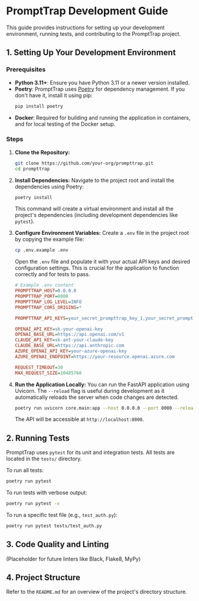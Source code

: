 # PromptTrap Development Guide

This guide provides instructions for setting up your development environment, running tests, and contributing to the PromptTrap project.

## 1. Setting Up Your Development Environment

### Prerequisites

- **Python 3.11+**: Ensure you have Python 3.11 or a newer version installed.
- **Poetry**: PromptTrap uses [Poetry](https://python-poetry.org/) for dependency management. If you don't have it, install it using pip:
  ```bash
  pip install poetry
  ```
- **Docker**: Required for building and running the application in containers, and for local testing of the Docker setup.

### Steps

1.  **Clone the Repository:**
    ```bash
    git clone https://github.com/your-org/prompttrap.git
    cd prompttrap
    ```

2.  **Install Dependencies:**
    Navigate to the project root and install the dependencies using Poetry:
    ```bash
    poetry install
    ```
    This command will create a virtual environment and install all the project's dependencies (including development dependencies like `pytest`).

3.  **Configure Environment Variables:**
    Create a `.env` file in the project root by copying the example file:
    ```bash
    cp .env.example .env
    ```
    Open the `.env` file and populate it with your actual API keys and desired configuration settings. This is crucial for the application to function correctly and for tests to pass.

    ```ini
    # Example .env content
    PROMPTTRAP_HOST=0.0.0.0
    PROMPTTRAP_PORT=8000
    PROMPTTRAP_LOG_LEVEL=INFO
    PROMPTTRAP_CORS_ORIGINS=*

    PROMPTTRAP_API_KEYS=your_secret_prompttrap_key_1,your_secret_prompttrap_key_2

    OPENAI_API_KEY=sk-your-openai-key
    OPENAI_BASE_URL=https://api.openai.com/v1
    CLAUDE_API_KEY=sk-ant-your-claude-key
    CLAUDE_BASE_URL=https://api.anthropic.com
    AZURE_OPENAI_API_KEY=your-azure-openai-key
    AZURE_OPENAI_ENDPOINT=https://your-resource.openai.azure.com

    REQUEST_TIMEOUT=30
    MAX_REQUEST_SIZE=10485760
    ```

4.  **Run the Application Locally:**
    You can run the FastAPI application using Uvicorn. The `--reload` flag is useful during development as it automatically reloads the server when code changes are detected.
    ```bash
    poetry run uvicorn core.main:app --host 0.0.0.0 --port 8000 --reload
    ```
    The API will be accessible at `http://localhost:8000`.

## 2. Running Tests

PromptTrap uses `pytest` for its unit and integration tests. All tests are located in the `tests/` directory.

To run all tests:

```bash
poetry run pytest
```

To run tests with verbose output:

```bash
poetry run pytest -v
```

To run a specific test file (e.g., `test_auth.py`):

```bash
poetry run pytest tests/test_auth.py
```

## 3. Code Quality and Linting

(Placeholder for future linters like Black, Flake8, MyPy)

## 4. Project Structure

Refer to the `README.md` for an overview of the project's directory structure.
